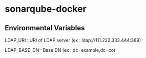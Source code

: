 sonarqube-docker
================
Environmental Variables
-----------------------
LDAP_URI : URI of LDAP server (ex : ldap://111.222.333.444:389)

LDAP_BASE_DN : Base DN (ex : dc=example,dc=co)
